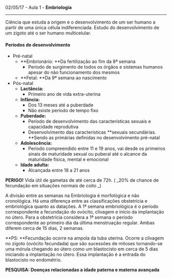 02/05/17 - Aula 1 - **Embriologia**

---

Ciência que estuda a origem e o desenvolvimento de um ser humano a partir de uma única célula indiferenciada. Estudo do desenvolvimento de um zigoto até o ser humano multicelular.

#### **Períodos de desenvolvimento**

* Pré-natal
  * **Embrionário: **Da fertilização ao fim da 8ª semana
    * Período de surgimento de todos os órgãos e sistemas humanos apesar do não funcionamento dos mesmos
  * **Fetal: **Da 9ª semana ao nascimento
* Pós-natal
  * **Lactância:**
    * Primeiro ano de vida extra-uterina
  * **Infância:**
    * Dos 13 meses até a puberdade
    * Não existe período de tempo fixo
  * **Puberdade:**
    * Período de desenvolvimento das características sexuais e capacidade reprodutiva
    * Desenvolvimento das características **sexuais secundárias. **Sendo as primárias definidas no desenvolvimento pré-natal
  * **Adolescência:**
    * Período compreendido entre 11 e 19 anos, vai desde os primeiros sinais de maturidade sexual ou puberal até o alcance da maturidade física, mental e emocional
  * **Idade adulta:**
    * Alcançada entre 18 a 21 anos

**PERIGO!** Vida útil de gametas de até cerca de 72h. \( _20% de chance de fecundação em situações normais de coito _\)

A divisão entre as semanas na Embriologia é morfológica e não cronológica. Há uma diferença entre as classificações obstetricia e embriológica quanto as datações. A 1ª semana embriológica é o período correspondente a fecundação do ovócito, clivagem e início da implantação no útero. Para a obstetrícia considera a 1ª semana o período correspondente ao primeiro dia da última menstruação regular. Ambas diferem cerca de 15 dias, 2 semanas.

**PS: **Fecundação ocorre na ampola da tuba uterina. Ocorre a clivagem no zigoto \(ovócito fecundada\) que são sucessões de mitoses tornando-se uma mórula chegando ao útero como um blastocisto em cerca de 5 dias iniciando a implantação no útero. Essa implantação é a entrada do blastocisto no endométrio.

**PESQUISA: Doenças relacionadas a idade paterna e materna avançada**


